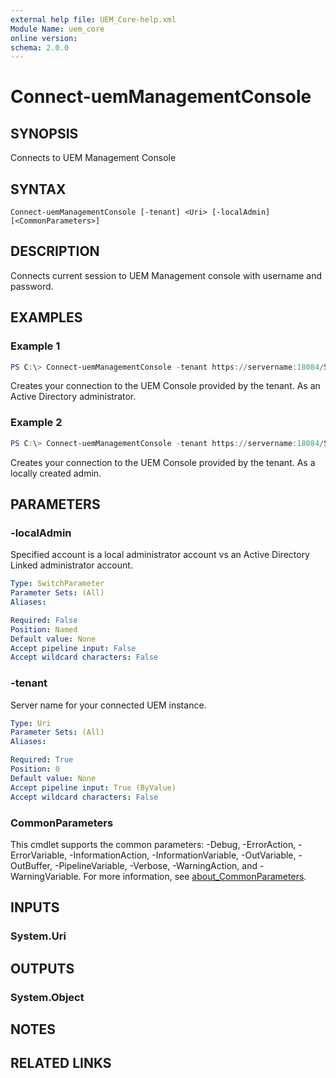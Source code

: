 ```yaml
---
external help file: UEM_Core-help.xml
Module Name: uem_core
online version:
schema: 2.0.0
---
```


# Connect-uemManagementConsole

## SYNOPSIS
Connects to UEM Management Console

## SYNTAX

```
Connect-uemManagementConsole [-tenant] <Uri> [-localAdmin] [<CommonParameters>]
```

## DESCRIPTION
Connects current session to UEM Management console with username and password.

## EXAMPLES

### Example 1
```powershell
PS C:\> Connect-uemManagementConsole -tenant https://servername:18084/S00000000
```

Creates your connection to the UEM Console provided by the tenant.  As an Active Directory administrator.

### Example 2
```powershell
PS C:\> Connect-uemManagementConsole -tenant https://servername:18084/S00000000 -localAdmin
```

Creates your connection to the UEM Console provided by the tenant.  As a locally created admin.

## PARAMETERS

### -localAdmin
Specified account is a local administrator account vs an Active Directory Linked administrator account.

```yaml
Type: SwitchParameter
Parameter Sets: (All)
Aliases:

Required: False
Position: Named
Default value: None
Accept pipeline input: False
Accept wildcard characters: False
```

### -tenant
Server name for your connected UEM instance.

```yaml
Type: Uri
Parameter Sets: (All)
Aliases:

Required: True
Position: 0
Default value: None
Accept pipeline input: True (ByValue)
Accept wildcard characters: False
```

### CommonParameters
This cmdlet supports the common parameters: -Debug, -ErrorAction, -ErrorVariable, -InformationAction, -InformationVariable, -OutVariable, -OutBuffer, -PipelineVariable, -Verbose, -WarningAction, and -WarningVariable. For more information, see [about_CommonParameters](http://go.microsoft.com/fwlink/?LinkID=113216).

## INPUTS

### System.Uri

## OUTPUTS

### System.Object
## NOTES

## RELATED LINKS
